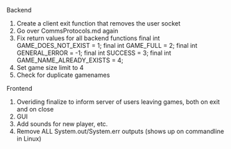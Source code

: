 Backend

1. Create a client exit function that removes the user socket
2. Go over CommsProtocols.md again
3. Fix return values for all backend functions
        final int GAME_DOES_NOT_EXIST = 1;
        final int GAME_FULL = 2;
        final int GENERAL_ERROR = -1;
        final int SUCCESS = 3;
        final int GAME_NAME_ALREADY_EXISTS = 4;
4. Set game size limit to 4
5. Check for duplicate gamenames


Frontend

1. Overiding finalize to inform server of users leaving games, both on exit and on close
2. GUI
4. Add sounds for new player, etc.
5. Remove ALL System.out/System.err outputs (shows up on commandline in Linux)